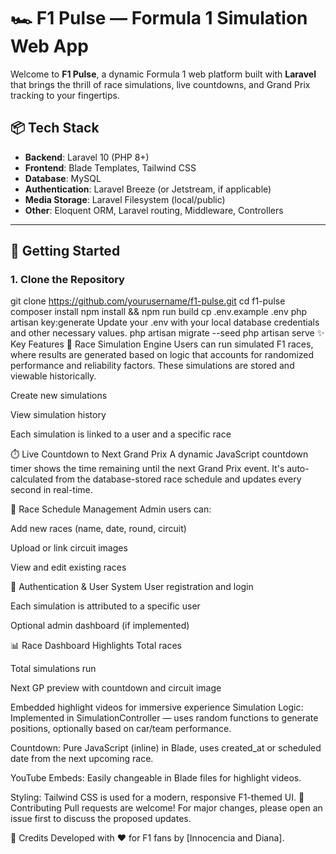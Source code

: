 # 🏎️ F1 Pulse — Formula 1 Simulation Web App

Welcome to **F1 Pulse**, a dynamic Formula 1 web platform built with **Laravel** that brings the thrill of race simulations, live countdowns, and Grand Prix tracking to your fingertips.

## 📦 Tech Stack

- **Backend**: Laravel 10 (PHP 8+)
- **Frontend**: Blade Templates, Tailwind CSS
- **Database**: MySQL
- **Authentication**: Laravel Breeze (or Jetstream, if applicable)
- **Media Storage**: Laravel Filesystem (local/public)
- **Other**: Eloquent ORM, Laravel routing, Middleware, Controllers

---

## 🚀 Getting Started

### 1. Clone the Repository


git clone https://github.com/yourusername/f1-pulse.git
cd f1-pulse
composer install
npm install && npm run build
cp .env.example .env
php artisan key:generate
Update your .env with your local database credentials and other necessary values.
php artisan migrate --seed
php artisan serve
✨ Key Features
🏁 Race Simulation Engine
Users can run simulated F1 races, where results are generated based on logic that accounts for randomized performance and reliability factors. These simulations are stored and viewable historically.

Create new simulations

View simulation history

Each simulation is linked to a user and a specific race

⏱️ Live Countdown to Next Grand Prix
A dynamic JavaScript countdown timer shows the time remaining until the next Grand Prix event. It's auto-calculated from the database-stored race schedule and updates every second in real-time.

📅 Race Schedule Management
Admin users can:

Add new races (name, date, round, circuit)

Upload or link circuit images

View and edit existing races

👥 Authentication & User System
User registration and login

Each simulation is attributed to a specific user

Optional admin dashboard (if implemented)

📊 Race Dashboard Highlights
Total races

Total simulations run

Next GP preview with countdown and circuit image

Embedded highlight videos for immersive experience
Simulation Logic: Implemented in SimulationController — uses random functions to generate positions, optionally based on car/team performance.

Countdown: Pure JavaScript (inline) in Blade, uses created_at or scheduled date from the next upcoming race.

YouTube Embeds: Easily changeable in Blade files for highlight videos.

Styling: Tailwind CSS is used for a modern, responsive F1-themed UI.
🤝 Contributing
Pull requests are welcome! For major changes, please open an issue first to discuss the proposed updates.

🏁 Credits
Developed with ❤️ for F1 fans by [Innocencia and Diana].